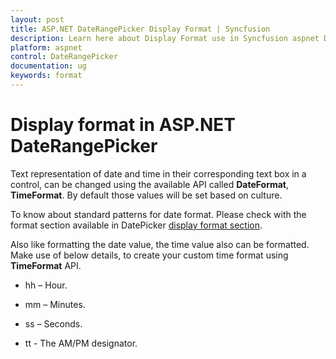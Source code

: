 ```yaml
---
layout: post
title: ASP.NET DateRangePicker Display Format | Syncfusion
description: Learn here about Display Format use in Syncfusion aspnet DateRangePicker control, its elements, and more.
platform: aspnet
control: DateRangePicker
documentation: ug
keywords: format
---
```


# Display format in ASP.NET DateRangePicker

Text representation of date and time in their corresponding text box in a control, can be changed using the available API called **DateFormat**, **TimeFormat**.  By default those values will be set based on culture. 

To know about standard patterns for date format. Please check with the format section available in DatePicker [display format section](https://help.syncfusion.com/js/datepicker/display-format).

Also like formatting the date value, the time value also can be formatted. Make use of below details, to create your custom time format using **TimeFormat** API.

* hh – Hour.

* mm – Minutes.

* ss – Seconds.

* tt - The AM/PM designator.

